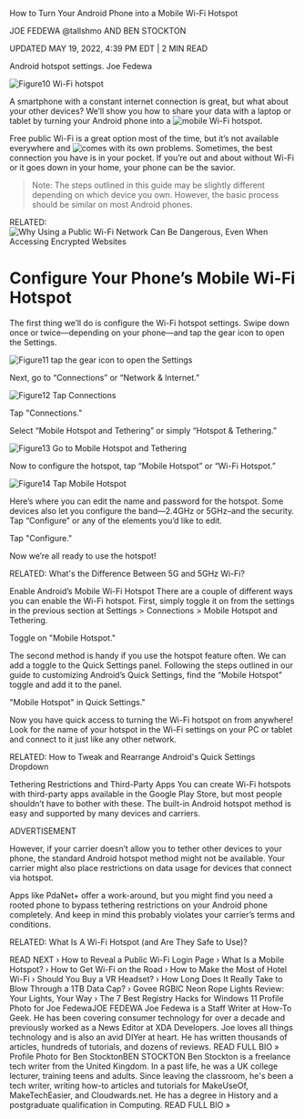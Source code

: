 How to Turn Your Android Phone into a Mobile Wi-Fi Hotspot

JOE FEDEWA @tallshmo AND BEN STOCKTON

UPDATED MAY 19, 2022, 4:39 PM EDT | 2 MIN READ

Android hotspot settings.
Joe Fedewa

![ Figure10 Wi-Fi hotspot ](/into_a_mobile_wi-fi_hotspot_img/figure10_wi-fi_hotspot.webp)

A smartphone with a constant internet connection is great, but what about your other devices? We’ll show you how to share your data with a laptop or tablet by turning your Android phone into a ![mobile Wi-Fi hotspot](https://www.howtogeek.com/795007/what-is-a-mobile-hotspot/).

Free public Wi-Fi is a great option most of the time, but it’s not available everywhere and ![comes with its own problems](https://www.howtogeek.com/178696/why-using-a-public-wi-fi-network-can-be-dangerous-even-when-accessing-encrypted-websites/). Sometimes, the best connection you have is in your pocket. If you’re out and about without Wi-Fi or it goes down in your home, your phone can be the savior.

> Note: The steps outlined in this guide may be slightly different depending on which device you own. However, the basic process should be similar on most Android phones.

RELATED: ![Why Using a Public Wi-Fi Network Can Be Dangerous, Even When Accessing Encrypted Websites](https://www.howtogeek.com/178696/why-using-a-public-wi-fi-network-can-be-dangerous-even-when-accessing-encrypted-websites/)

# Configure Your Phone’s Mobile Wi-Fi Hotspot

The first thing we’ll do is configure the Wi-Fi hotspot settings. Swipe down once or twice—depending on your phone—and tap the gear icon to open the Settings.

![ Figure11 tap the gear icon to open the Settings ](/into_a_mobile_wi-fi_hotspot_img/figure11_tap_the_gear_icon_to_open_the_settings.webp)

Next, go to “Connections” or “Network & Internet.”

![ Figure12 Tap Connections ](/into_a_mobile_wi-fi_hotspot_img/figure12_tap_connections.webp)

Tap "Connections."

Select “Mobile Hotspot and Tethering” or simply “Hotspot & Tethering.”

![ Figure13 Go to Mobile Hotspot and Tethering ](/into_a_mobile_wi-fi_hotspot_img/figure13_go_to_mobile_hotspot_and_tethering.webp)


Now to configure the hotspot, tap “Mobile Hotspot” or “Wi-Fi Hotspot.”

![ Figure14 Tap Mobile Hotspot ](/into_a_mobile_wi-fi_hotspot_img/figure14_tap_mobile_hotspot.webp)

Here’s where you can edit the name and password for the hotspot. Some devices also let you configure the band—2.4GHz or 5GHz–and the security. Tap “Configure” or any of the elements you’d like to edit.

Tap "Configure."

Now we’re all ready to use the hotspot!

RELATED: What's the Difference Between 5G and 5GHz Wi-Fi?

Enable Android’s Mobile Wi-Fi Hotspot
There are a couple of different ways you can enable the Wi-Fi hotspot. First, simply toggle it on from the settings in the previous section at Settings > Connections > Mobile Hotspot and Tethering.

Toggle on "Mobile Hotspot."

The second method is handy if you use the hotspot feature often. We can add a toggle to the Quick Settings panel. Following the steps outlined in our guide to customizing Android’s Quick Settings, find the “Mobile Hotspot” toggle and add it to the panel.

"Mobile Hotspot" in Quick Settings."

Now you have quick access to turning the Wi-Fi hotspot on from anywhere! Look for the name of your hotspot in the Wi-Fi settings on your PC or tablet and connect to it just like any other network.

RELATED: How to Tweak and Rearrange Android's Quick Settings Dropdown

Tethering Restrictions and Third-Party Apps
You can create Wi-Fi hotspots with third-party apps available in the Google Play Store, but most people shouldn’t have to bother with these. The built-in Android hotspot method is easy and supported by many devices and carriers.

ADVERTISEMENT

However, if your carrier doesn’t allow you to tether other devices to your phone, the standard Android hotspot method might not be available. Your carrier might also place restrictions on data usage for devices that connect via hotspot.

Apps like PdaNet+ offer a work-around, but you might find you need a rooted phone to bypass tethering restrictions on your Android phone completely. And keep in mind this probably violates your carrier’s terms and conditions.

RELATED: What Is A Wi-Fi Hotspot (and Are They Safe to Use)?

READ NEXT
› How to Reveal a Public Wi-Fi Login Page
› What Is a Mobile Hotspot?
› How to Get Wi-Fi on the Road
› How to Make the Most of Hotel Wi-Fi
› Should You Buy a VR Headset?
› How Long Does It Really Take to Blow Through a 1TB Data Cap?
› Govee RGBIC Neon Rope Lights Review: Your Lights, Your Way
› The 7 Best Registry Hacks for Windows 11
Profile Photo for Joe FedewaJOE FEDEWA
Joe Fedewa is a Staff Writer at How-To Geek. He has been covering consumer technology for over a decade and previously worked as a News Editor at XDA Developers. Joe loves all things technology and is also an avid DIYer at heart. He has written thousands of articles, hundreds of tutorials, and dozens of reviews. READ FULL BIO »
Profile Photo for Ben StocktonBEN STOCKTON
Ben Stockton is a freelance tech writer from the United Kingdom. In a past life, he was a UK college lecturer, training teens and adults. Since leaving the classroom, he's been a tech writer, writing how-to articles and tutorials for MakeUseOf, MakeTechEasier, and Cloudwards.net. He has a degree in History and a postgraduate qualification in Computing. READ FULL BIO »



